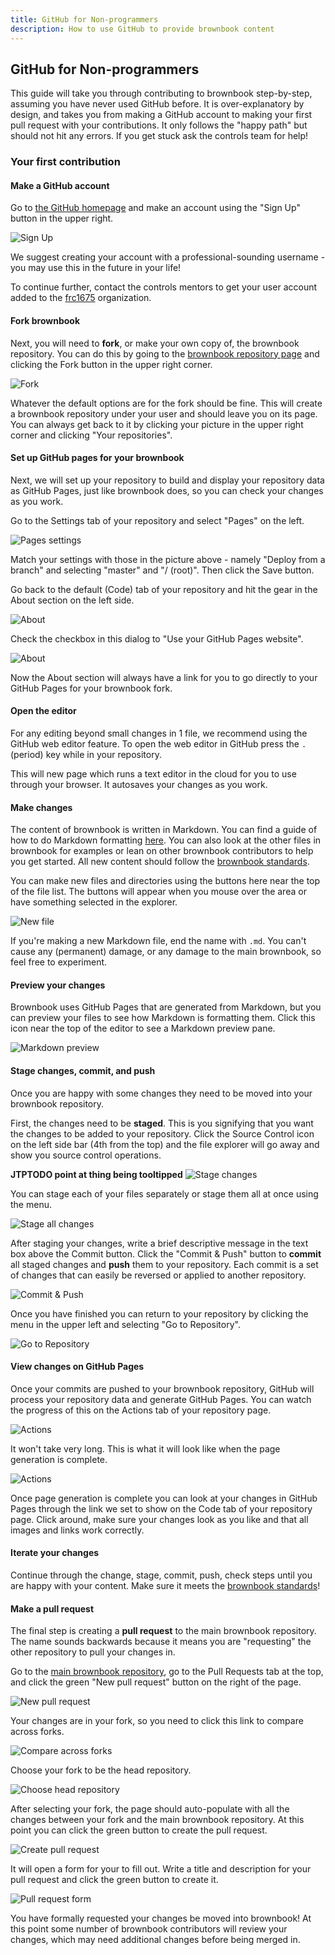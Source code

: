 ```yaml
---
title: GitHub for Non-programmers
description: How to use GitHub to provide brownbook content
---
```


## GitHub for Non-programmers

This guide will take you through contributing to brownbook step-by-step, assuming you have never used GitHub before. 
It is over-explanatory by design, and takes you from making a GitHub account to making your first pull request with your contributions. 
It only follows the "happy path" but should not hit any errors. 
If you get stuck ask the controls team for help!

### Your first contribution

#### Make a GitHub account
Go to [the GitHub homepage](https://github.com) and make an account using the "Sign Up" button in the upper right.

![Sign Up](./images/signup.PNG)

We suggest creating your account with a professional-sounding username - you may use this in the future in your life!

To continue further, contact the controls mentors to get your user account added to the [frc1675](https://github.com/frc1675) organization.

#### Fork brownbook
Next, you will need to **fork**, or make your own copy of, the brownbook repository. 
You can do this by going to the [brownbook repository page](https://github.com/frc1675/brownbook) and clicking the Fork button in the upper right corner.

![Fork](./images/fork.PNG)

Whatever the default options are for the fork should be fine. 
This will create a brownbook repository under your user and should leave you on its page. 
You can always get back to it by clicking your picture in the upper right corner and clicking "Your repositories".

#### Set up GitHub pages for your brownbook
Next, we will set up your repository to build and display your repository data as GitHub Pages, just like brownbook does, so you can check your changes as you work.

Go to the Settings tab of your repository and select "Pages" on the left.

![Pages settings](./images/pages-settings.PNG)

Match your settings with those in the picture above - namely "Deploy from a branch" and selecting "master" and "/ (root)". 
Then click the Save button.

Go back to the default (Code) tab of your repository and hit the gear in the About section on the left side.

![About](./images/about.PNG)

Check the checkbox in this dialog to "Use your GitHub Pages website".

![About](./images/about-settings.PNG)

Now the About section will always have a link for you to go directly to your GitHub Pages for your brownbook fork.

#### Open the editor
For any editing beyond small changes in 1 file, we recommend using the GitHub web editor feature.
To open the web editor in GitHub press the `.` (period) key while in your repository.

This will new page which runs a text editor in the cloud for you to use through your browser. 
It autosaves your changes as you work.

#### Make changes
The content of brownbook is written in Markdown. 
You can find a guide of how to do Markdown formatting [here](https://docs.github.com/en/get-started/writing-on-github/getting-started-with-writing-and-formatting-on-github/basic-writing-and-formatting-syntax). 
You can also look at the other files in brownbook for examples or lean on other brownbook contributors to help you get started. 
All new content should follow the [brownbook standards](./standards.md).

You can make new files and directories using the buttons here near the top of the file list.
The buttons will appear when you mouse over the area or have something selected in the explorer.

![New file](./images/new-file.PNG)

If you're making a new Markdown file, end the name with `.md`.
You can't cause any (permanent) damage, or any damage to the main brownbook, so feel free to experiment.

#### Preview your changes
Brownbook uses GitHub Pages that are generated from Markdown, but you can preview your files to see how Markdown is formatting them. 
Click this icon near the top of the editor to see a Markdown preview pane.

![Markdown preview](./images/md-preview.PNG)

#### Stage changes, commit, and push
Once you are happy with some changes they need to be moved into your brownbook repository.

First, the changes need to be **staged**. 
This is you signifying that you want the changes to be added to your repository. 
Click the Source Control icon on the left side bar (4th from the top) and the file explorer will go away and show you source control operations.

**JTPTODO point at thing being tooltipped**
![Stage changes](./images/stage-changes.PNG)

You can stage each of your files separately or stage them all at once using the menu.

![Stage all changes](./images/stage-all-changes.PNG)

After staging your changes, write a brief descriptive message in the text box above the Commit button. 
Click the "Commit & Push" button to **commit** all staged changes and **push** them to your repository. 
Each commit is a set of changes that can easily be reversed or applied to another repository.

![Commit & Push](./images/commit-and-push.PNG)

Once you have finished you can return to your repository by clicking the menu in the upper left and selecting "Go to Repository".

![Go to Repository](./images/go-to-repo.PNG)

#### View changes on GitHub Pages
Once your commits are pushed to your brownbook repository, GitHub will process your repository data and generate GitHub Pages. 
You can watch the progress of this on the Actions tab of your repository page.

![Actions](./images/actions.PNG)

It won't take very long. 
This is what it will look like when the page generation is complete.

![Actions](./images/actions-done.PNG)

Once page generation is complete you can look at your changes in GitHub Pages through the link we set to show on the Code tab of your repository page. 
Click around, make sure your changes look as you like and that all images and links work correctly.

#### Iterate your changes
Continue through the change, stage, commit, push, check steps until you are happy with your content. 
Make sure it meets the [brownbook standards](./standards.md)!

#### Make a pull request
The final step is creating a **pull request** to the main brownbook repository. 
The name sounds backwards because it means you are "requesting" the other repository to pull your changes in.

Go to the [main brownbook repository](https://github.com/frc1675/brownbook), go to the Pull Requests tab at the top, and click the green "New pull request" button on the right of the page.

![New pull request](./images/new-pr.PNG)

Your changes are in your fork, so you need to click this link to compare across forks.

![Compare across forks](./images/compare-across-forks.PNG)

Choose your fork to be the head repository.

![Choose head repository](./images/choose-head-repo.PNG)

After selecting your fork, the page should auto-populate with all the changes between your fork and the main brownbook repository. 
At this point you can click the green button to create the pull request.

![Create pull request](./images/create-pr-final.PNG)

It will open a form for your to fill out. 
Write a title and description for your pull request and click the green button to create it.

![Pull request form](./images/pr-form.PNG)

You have formally requested your changes be moved into brownbook! 
At this point some number of brownbook contributors will review your changes, which may need additional changes before being merged in.

